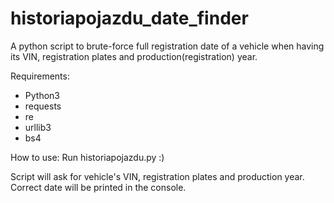 # historiapojazdu_date_finder
A python script to brute-force full registration date of a vehicle when having its VIN, registration plates and production(registration) year.

Requirements:
- Python3
- requests
- re
- urllib3
- bs4


How to use:
Run historiapojazdu.py
:)

Script will ask for vehicle's VIN, registration plates and production year. Correct date will be printed in the console.
